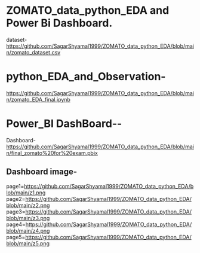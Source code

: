 # ZOMATO_data_python_EDA and Power Bi Dashboard.
dataset- https://github.com/SagarShyamal1999/ZOMATO_data_python_EDA/blob/main/zomato_dataset.csv
# python_EDA_and_Observation-
https://github.com/SagarShyamal1999/ZOMATO_data_python_EDA/blob/main/zomato_EDA_final.ipynb
# Power_BI DashBoard--
Dashboard-https://github.com/SagarShyamal1999/ZOMATO_data_python_EDA/blob/main/final_zomato%20for%20exam.pbix
## Dashboard image-
page1=https://github.com/SagarShyamal1999/ZOMATO_data_python_EDA/blob/main/z1.png
page2=https://github.com/SagarShyamal1999/ZOMATO_data_python_EDA/blob/main/z2.png
page3=https://github.com/SagarShyamal1999/ZOMATO_data_python_EDA/blob/main/z3.png
page4=https://github.com/SagarShyamal1999/ZOMATO_data_python_EDA/blob/main/z4.png
page5=https://github.com/SagarShyamal1999/ZOMATO_data_python_EDA/blob/main/z5.png

